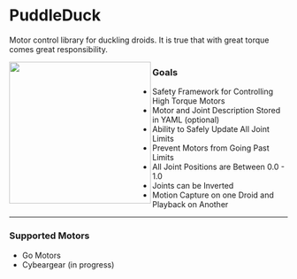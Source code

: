 # PuddleDuck
Motor control library for duckling droids. It is true that with great torque comes great responsibility.

<img align="left" width="256" height="256" src="https://github.com/reeltwo/PuddleDuck/assets/16616950/ae5ef098-fab6-44e4-a5b8-ee2fc14e3487">

### Goals ###

- Safety Framework for Controlling High Torque Motors
- Motor and Joint Description Stored in YAML (optional)
- Ability to Safely Update All Joint Limits
- Prevent Motors from Going Past Limits
- All Joint Positions are Between 0.0 - 1.0
- Joints can be Inverted
- Motion Capture on one Droid and Playback on Another
---
### Supported Motors ###

- Go Motors
- Cybeargear (in progress)

